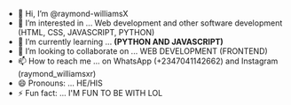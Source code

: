 - 👋 Hi, I’m @raymond-williamsX
- 👀 I’m interested in ... Web development and other software development (HTML, CSS, JAVASCRIPT, PYTHON)
- 🌱 I’m currently learning ... <B>(PYTHON AND JAVASCRIPT)</B>
- 💞️ I’m looking to collaborate on ... WEB DEVELOPMENT (FRONTEND)
- 📫 How to reach me ... on WhatsApp (+2347041142662)  and Instagram (raymond_williamsxr)
- 😄 Pronouns: ... HE/HIS
- ⚡ Fun fact: ... I'M FUN TO BE WITH LOL

<!---
raymond-williamsX/raymond-williamsX is a ✨ special ✨ repository because its `README.md` (this file) appears on your GitHub profile.
You can click the Preview link to take a look at your changes.
--->
